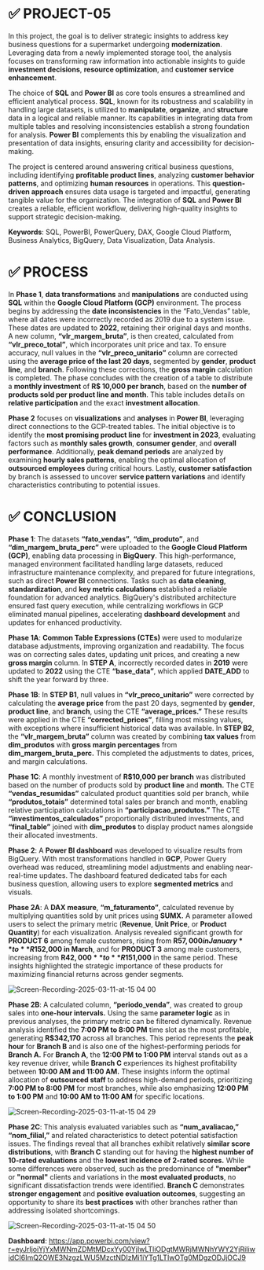 # ✅ PROJECT-05

In this project, the goal is to deliver strategic insights to address key business questions for a supermarket undergoing **modernization**. Leveraging data from a newly implemented storage tool, the analysis focuses on transforming raw information into actionable insights to guide **investment decisions**, **resource optimization**, and **customer service enhancement**.

The choice of **SQL** and **Power BI** as core tools ensures a streamlined and efficient analytical process. **SQL**, known for its robustness and scalability in handling large datasets, is utilized to **manipulate**, **organize**, and **structure** data in a logical and reliable manner. Its capabilities in integrating data from multiple tables and resolving inconsistencies establish a strong foundation for analysis. **Power BI** complements this by enabling the visualization and presentation of data insights, ensuring clarity and accessibility for decision-making.

The project is centered around answering critical business questions, including identifying **profitable product lines**, analyzing **customer behavior patterns**, and optimizing **human resources** in operations. This **question-driven approach** ensures data usage is targeted and impactful, generating tangible value for the organization. The integration of **SQL** and **Power BI** creates a reliable, efficient workflow, delivering high-quality insights to support strategic decision-making.

**Keywords**: SQL, PowerBI, PowerQuery, DAX, Google Cloud Platform, Business Analytics, BigQuery, Data Visualization, Data Analysis.

# ✅ PROCESS

In **Phase 1**, **data transformations** and **manipulations** are conducted using **SQL** within the **Google Cloud Platform (GCP)** environment. The process begins by addressing the **date inconsistencies** in the “Fato_Vendas” table, where all dates were incorrectly recorded as 2019 due to a system issue. These dates are updated to **2022**, retaining their original days and months. A new column, **“vlr_margem_bruta”**, is then created, calculated from **“vlr_preco_total”**, which incorporates unit price and tax. To ensure accuracy, null values in the **“vlr_preco_unitario”** column are corrected using the **average price of the last 20 days**, segmented by **gender**, **product line**, and **branch**. Following these corrections, the **gross margin** calculation is completed. The phase concludes with the creation of a table to distribute a **monthly investment** of **R$ 10,000 per branch**, based on the **number of products sold per product line and month**. This table includes details on **relative participation** and the exact **investment allocation**.

**Phase 2** focuses on **visualizations** and **analyses** in **Power BI**, leveraging direct connections to the GCP-treated tables. The initial objective is to identify the **most promising product line** for **investment in 2023**, evaluating factors such as **monthly sales growth**, **consumer gender**, and **overall performance**. Additionally, **peak demand periods** are analyzed by examining **hourly sales patterns**, enabling the optimal allocation of **outsourced employees** during critical hours. Lastly, **customer satisfaction** by branch is assessed to uncover **service pattern variations** and identify characteristics contributing to potential issues.

# ✅ CONCLUSION

**Phase 1**: The datasets **“fato_vendas”**, **“dim_produto”**, and **“dim_margem_bruta_perc”** were uploaded to the **Google Cloud Platform (GCP)**, enabling data processing in **BigQuery**. This high-performance, managed environment facilitated handling large datasets, reduced infrastructure maintenance complexity, and prepared for future integrations, such as direct **Power BI** connections. Tasks such as **data cleaning**, **standardization**, and **key metric calculations** established a reliable foundation for advanced analytics. BigQuery's distributed architecture ensured fast query execution, while centralizing workflows in GCP eliminated manual pipelines, accelerating **dashboard development** and updates for enhanced productivity.

**Phase 1A**: **Common Table Expressions (CTEs)** were used to modularize database adjustments, improving organization and readability. The focus was on correcting sales dates, updating unit prices, and creating a new **gross margin** column. In **STEP A**, incorrectly recorded dates in **2019** were updated to **2022** using the CTE **“base_data”**, which applied **DATE_ADD** to shift the year forward by three.

**Phase 1B**: In **STEP B1**, null values in **“vlr_preco_unitario”** were corrected by calculating the **average price** from the past 20 days, segmented by **gender**, **product line**, and **branch**, using the CTE **“average_prices.”** These results were applied in the CTE **“corrected_prices”**, filling most missing values, with exceptions where insufficient historical data was available. In **STEP B2**, the **“vlr_margem_bruta”** column was created by combining **tax values** from **dim_produtos** with **gross margin percentages** from **dim_margem_bruta_perc.** This completed the adjustments to dates, prices, and margin calculations.

**Phase 1C**: A monthly investment of **R$10,000 per branch** was distributed based on the number of products sold by **product line** and **month.** The CTE **“vendas_resumidas”** calculated product quantities sold per branch, while **“produtos_totais”** determined total sales per branch and month, enabling relative participation calculations in **“participacao_produtos.”** The CTE **“investimentos_calculados”** proportionally distributed investments, and **“final_table”** joined with **dim_produtos** to display product names alongside their allocated investments.

**Phase 2**: A **Power BI dashboard** was developed to visualize results from BigQuery. With most transformations handled in **GCP**, Power Query overhead was reduced, streamlining model adjustments and enabling near-real-time updates. The dashboard featured dedicated tabs for each business question, allowing users to explore **segmented metrics** and visuals.

**Phase 2A**: A **DAX measure**, **“m_faturamento”**, calculated revenue by multiplying quantities sold by unit prices using **SUMX.** A parameter allowed users to select the primary metric (**Revenue**, **Unit Price**, or **Product Quantity**) for each visualization. Analysis revealed significant growth for **PRODUCT 6** among female customers, rising from **R$57,000 in January** to **R$152,000 in March**, and for **PRODUCT 3** among male customers, increasing from **R$42,000** to **R$151,000** in the same period. These insights highlighted the strategic importance of these products for maximizing financial returns across gender segments.

![Screen-Recording-2025-03-11-at-15 04 00](https://github.com/user-attachments/assets/5a60f2f2-fa7a-4904-bfba-ccbdc80be7e9)

**Phase 2B**: A calculated column, **“periodo_venda”**, was created to group sales into **one-hour intervals.** Using the same **parameter logic** as in previous analyses, the primary metric can be filtered dynamically. Revenue analysis identified the **7:00 PM to 8:00 PM** time slot as the most profitable, generating **R$342,170** across all branches. This period represents the **peak hour** for **Branch B** and is also one of the highest-performing periods for **Branch A.** For **Branch A**, the **12:00 PM to 1:00 PM** interval stands out as a key revenue driver, while **Branch C** experiences its highest profitability between **10:00 AM and 11:00 AM.** These insights inform the optimal allocation of **outsourced staff** to address high-demand periods, prioritizing **7:00 PM to 8:00 PM** for most branches, while also emphasizing **12:00 PM to 1:00 PM** and **10:00 AM to 11:00 AM** for specific locations.

![Screen-Recording-2025-03-11-at-15 04 29](https://github.com/user-attachments/assets/f8d652fe-a0b5-4df6-b484-d18333618d00)

**Phase 2C**: This analysis evaluated variables such as **“num_avaliacao,”** **“nom_filial,”** and related characteristics to detect potential satisfaction issues. The findings reveal that all branches exhibit relatively **similar score distributions**, with **Branch C** standing out for having the **highest number of 10-rated evaluations** and the **lowest incidence of 2-rated scores.** While some differences were observed, such as the predominance of **"member"** or **"normal"** clients and variations in the **most evaluated products**, no significant dissatisfaction trends were identified. **Branch C** demonstrates **stronger engagement** and **positive evaluation outcomes**, suggesting an opportunity to share its **best practices** with other branches rather than addressing isolated shortcomings.

![Screen-Recording-2025-03-11-at-15 04 50](https://github.com/user-attachments/assets/882406ab-2b18-43be-8c2e-dadfbb3be59a)

**Dashboard**: https://app.powerbi.com/view?r=eyJrIjoiYjYxMWNmZDMtMDcxYy00YjIwLTliODgtMWRjMWNhYWY2YjRiIiwidCI6ImQ2OWE3NzgzLWU5MzctNDIzMi1iYTg1LTIwOTg0MDgzODJjOCJ9
